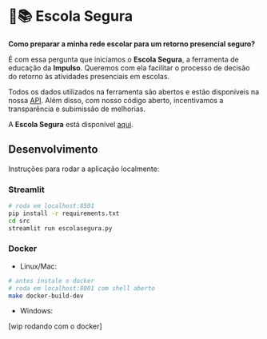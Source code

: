 # 🏫📚 Escola Segura

**Como preparar a minha rede escolar para um retorno presencial seguro?**

É com essa pergunta que iniciamos o **Escola Segura**, a ferramenta de educação da **Impulso**. Queremos com ela facilitar o processo de decisão do retorno às atividades presenciais em escolas. 

Todos os dados utilizados na ferramenta são abertos e estão disponíveis na nossa [API](http://datasource.coronacidades.org/br). Além disso, com nosso código aberto, incentivamos a transparência e subimissão de melhorias.

A **Escola Segura** está disponível [aqui]().


## Desenvolvimento

Instruções para rodar a aplicação localmente:

### Streamlit

```bash
# roda em localhost:8501
pip install -r requirements.txt
cd src
streamlit run escolasegura.py
```
### Docker

- Linux/Mac:

```bash
# antes instale o docker
# roda em localhost:8001 com shell aberto
make docker-build-dev
```

- Windows:

[wip rodando com o docker]
